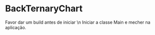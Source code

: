# BackTernaryChart
Favor dar um build antes de iniciar \n
Iniciar a classe Main e mecher na aplicação.
